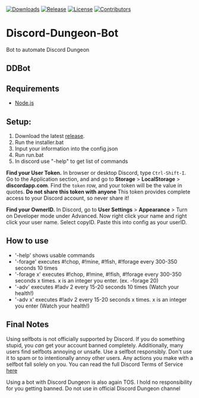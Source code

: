 [![Downloads](https://img.shields.io/github/downloads/bitsquatch/DDBot/total.svg)](https://github.com/bitsquatch/DDBot/releases/latest)
[![Release](https://img.shields.io/github/release/bitsquatch/DDBot.svg)](https://github.com/bitsquatch/DDBot/releases/latest)
[![License](https://img.shields.io/github/license/bitsquatch/DDBot.svg)](https://github.com/bitsquatch/DDBot/blob/master/LICENSE)
[![Contributors](https://img.shields.io/github/contributors/bitsquatch/DDBot.svg)](https://github.com/bitsquatch/DDBot/graphs/contributors)

# Discord-Dungeon-Bot
Bot to automate Discord Dungeon


## DDBot

## Requirements
* [Node.js](https://nodejs.org/en/download/)

## Setup:

1. Download the latest [release](https://github.com/BitSquatch/DDBot/releases/latest). 
2. Run the installer.bat
3. Input your information into the config.json
4. Run run.bat
5. In discord use "-help" to get list of commands

**Find your User Token.** In browser or desktop Discord, type `Ctrl-Shift-I`. Go to the Application section, and and go to **Storage** > **LocalStorage** > **discordapp.com**. Find the `token` row, and your token will be the value in quotes. **Do not share this token with anyone** This token provides complete access to your Discord account, so never share it!

**Find your OwnerID.** In Discord, go to **User Settings** > **Appearance** > Turn on Developer mode under Advanced. Now right click your name and right click your user name. Select copyID. Paste this into config as your userID.

## How to use
* '-help' shows usable commands
* '-forage' executes #!chop, #!mine, #!fish, #!forage every 300-350 seconds 10 times
* '-forage x' executes #!chop, #!mine, #!fish, #!forage every 300-350 seconds x times. x is an integer you enter. (ex. -forage 20)
* '-adv' executes #!adv 2 every 15-20 seconds 10 times (Watch your health!)
* '-adv x' executes #!adv 2 every 15-20 seconds x times. x is an integer you enter (Watch your health!)



## Final Notes

Using selfbots is not officially supported by Discord. If you do something stupid, you _can_ get your account banned completely. Additionally, many users find selfbots annoying or unsafe. Use a selfbot responsibly. Don't use it to spam or to intentionally annoy other users. Any actions you make with a selfbot fall solely on you. You can read the full Discord Terms of Service [here](https://discordapp.com/terms)

Using a bot with Discord Dungeon is also again TOS. I hold no responsibility for you getting banned. Do not use in official Discord Dungeon channel
